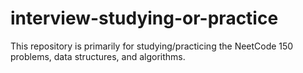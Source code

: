 # interview-studying-or-practice
This repository is primarily for studying/practicing the NeetCode 150 problems, data structures, and algorithms. 
